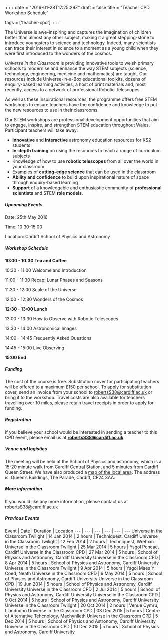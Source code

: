 +++
date = "2016-01-28T17:25:29Z"
draft = false
title = "Teacher CPD Workshop Schedule"

tags = ['teacher-cpd']
+++

The Universe is awe-inspiring and captures the imagination of children better than almost any other subject, making it a great stepping-stone to introduce youngsters to science and technology. Indeed, many scientists can trace their interest in science to a moment as a young child when they were first introduced to the wonders of the cosmos. 

*Universe in the Classroom* is providing innovative tools to welsh primary schools to modernise and enhance the way STEM subjects (science, technology, engineering, medicine and mathematics) are taught. Our resources include Universe-in-a-Box educational toolkits, dozens of enquiry-based learning activities, a host of print materials and, most recently, access to a network of professional Robotic Telescopes.

As well as these inspirational resources, the programme offers free STEM workshops to ensure teachers have the confidence and knowledge to put the new resources to use in their classrooms. 

Our STEM workshops are professional development opportunities that aim to engage, inspire, and strengthen STEM education throughout Wales. Participant teachers will take away:
 
- **Innovative** and **interactive** astronomy education resources for KS2 students
- **In-depth training** on using the resources to teach a range of curriculum subjects
- Knowledge of how to use **robotic telescopes** from all over the world in your classroom
- Examples of **cutting-edge science** that can be used in the classroom
- **Ability and confidence** to build upon inspirational nature of space through enquiry­-based learning 
- **Support** of a knowledgable and enthusiastic community of **professional scientists** and STEM **role models**. 

##### Upcoming Events

Date: 25th May 2016

Time: 10:30-15:00

Location: Cardiff School of Physics and Astronomy

##### Workshop Schedule

**10:00 - 10:30 Tea and Coffee**

10:30 - 11:00 Welcome and Introduction

11:00 - 11:30 Recap: Lunar Phases and Seasons

11:30 - 12:00 Scale of the Universe

12:00 - 12:30 Wonders of the Cosmos

**12:30 - 13:00 Lunch**

13:00 - 13:30 How to Observe with Robotic Telescopes

13:30 - 14:00 Astronomical Images

14:00 - 14:45 Frequently Asked Questions

14:45 - 15:00 Live Observing

**15:00 End**

##### Funding

The cost of the course is free. Substitution cover for participating teachers will be offered to a maximum £150 per school. To apply for substitution cover, send an invoice from your school to [robertsS38@cardiff.ac.uk](robertsS38@cardiff.ac.uk) or bring it to the workshop. Travel costs are also available for teachers travelling over 10 miles, please retain travel receipts in order to apply for funding.

##### Registration

If you believe your school would be interested in sending a teacher to this CPD event, please email us at [**robertsS38@cardiff.ac.uk**](robertsS38@cardiff.ac.uk).

##### Venue and logistics

The meeting will be held at the School of Physics and astronomy, which is a 15-20 minute walk from Cardiff Central Station, and 5 minutes from Cardiff Queen Street. We have also produced a [map of the local area](http://blogs.cardiff.ac.uk/physicsoutreach/how-to-find-us/). The address is: Queen’s Buildings, The Parade, Cardiff, CF24 3AA.

##### More information

If you would like any more information, please contact us at [robertsS38@cardiff.ac.uk](robertsS38@cardiff.ac.uk)

##### Previous Events

Event | Date | Duration | Location 
--- | --- | --- | --- | --- | ---
Universe in the Classroom Twilight | 14 Jan 2014 | 2 hours | Techniquest, Cardiff 
Universe in the Classroom Twilight | 12 Feb 2014 | 2 hours | Techniquest, Wrehxm 
Universe in the Classroom Twilight | 25 Mar 2014 | 5 hours | Ysgol Pencae, Cardiff 
Universe in the Classroom CPD | 27 Mar 2014 | 5 hours | School of Physics and Astronomy, Cardiff University 
Universe in the Classroom CPD | 8 Apr 2014 | 5 hours | School of Physics and Astronomy, Cardiff University 
Universe in the Classroom Twilight | 9 Apr 2014 | 5 hours | Ysgol Maes Y Coed, Neath 
Universe in the Classroom CPD | 6 May 2014 | 5 hours | School of Physics and Astronomy, Cardiff University 
Universe in the Classroom CPD | 19 Jun 2014 | 5 hours | School of Physics and Astronomy, Cardiff University 
Universe in the Classroom CPD | 2 Jul 2014 | 5 hours | School of Physics and Astronomy, Cardiff University 
Universe in the Classroom CPD | 9 Oct 2014 | 5 hours | School of Physics and Astronomy, Cardiff University 
Universe in the Classroom Twilight | 20 Oct 2014 | 2 hours | Venue Cymru, Llandudno 
Universe in the Classroom CPD | 03 Dec 2015 | 5 hours | Centre of Alternative Tehcnology, Machynlleth 
Universe in the Classroom CPD | 5 Dec 2014 | 5 hours | School of Physics and Astronomy, Cardiff University
Universe in the Classroom CPD | 10 Dec 2015 | 5 hours | School of Physics and Astronomy, Cardiff University 
